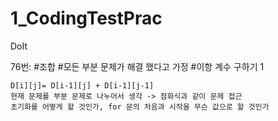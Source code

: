 # 1_CodingTestPrac
DoIt

76번:
 #조합 
 #모든 부분 문제가 해결 했다고 가정
 #이항 계수 구하기 1
```
D[i][j]= D[i-1][j] + D[i-1][j-1]
현재 문제를 부분 문제로 나누어서 생각 -> 점화식과 같이 문제 접근
초기화를 어떻게 할 것인가, for 문의 처음과 시작을 무슨 값으로 할 것인가
```
